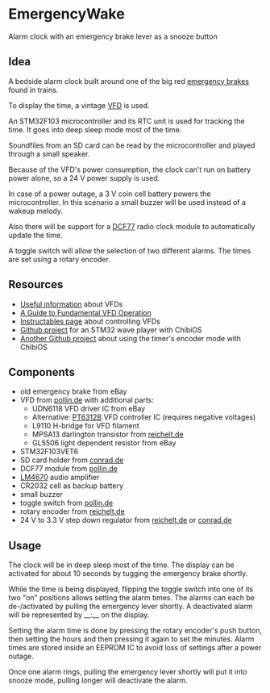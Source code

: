# EmergencyWake
Alarm clock with an emergency brake lever as a snooze button

## Idea
A bedside alarm clock built around one of the big red [emergency brakes](https://www.google.com/search?tbm=isch&q=notbremse%20zug&tbs=imgo:1) found in trains.

To display the time, a vintage [VFD](https://en.wikipedia.org/wiki/Vacuum_fluorescent_display) is used.

An STM32F103 microcontroller and its RTC unit is used for tracking the time. It goes into deep sleep mode most of the time.

Soundfiles from an SD card can be read by the microcontroller and played through a small speaker.

Because of the VFD's power consumption, the clock can't run on battery power alone, so a 24 V power supply is used. 

In case of a power outage, a 3 V coin cell battery powers the microcontroller. In this scenario a small buzzer will be used instead of a wakeup melody.

Also there will be support for a [DCF77](https://en.wikipedia.org/wiki/DCF77) radio clock module to automatically update the time.

A toggle switch will allow the selection of two different alarms. The times are set using a rotary encoder.


## Resources
- [Useful information](http://www.vwlowen.co.uk/arduino/vfd/vfd-clock.htm) about VFDs
- [A Guide to Fundamental VFD Operation](https://www.noritake-elec.com/technology/general-technical-information/vfd-operation)
- [Instructables page](https://www.instructables.com/id/A-Simple-Driver-for-VFD-Displays/) about controlling VFDs
- [Github project](https://github.com/AndruPol/ChibiOS-WavePlayer) for an STM32 wave player with ChibiOS
- [Another Github project](https://github.com/no111u3/stm32f4d_encoder/blob/master/main.c) about using the timer's encoder mode with ChibiOS

## Components
- old emergency brake from eBay
- VFD from [pollin.de](https://www.pollin.de/p/vakuum-fluoreszenzdisplay-futaba-4-lt-46zb3-4-digit-121537) with additional parts:
  - UDN6118 VFD driver IC from eBay 
  - Alternative: [PT6312B](https://datasheet.lcsc.com/szlcsc/Princeton-Tech-PT6312B_C110225.pdf) VFD controller IC (requires negative voltages)
  - L9110 H-bridge for VFD filament
  - MPSA13 darlington transistor from [reichelt.de](https://www.reichelt.de/bipolartransistor-npn-30v-0-5a-0-625w-to-92-mpsa-13-p13111.html?&trstct=pos_0&nbc=1])
  - GL5506 light dependent resistor from eBay
- STM32F103VET6
- SD card holder from [conrad.de](https://www.conrad.de/de/p/attend-microsd-kartensockel-druck-druck-112i-tdar-r-1-st-1308329.html)
- DCF77 module from [pollin.de](https://www.pollin.de/p/dcf-empfangsmodul-dcf1-810054)
- [LM4670](http://www.ti.com/lit/ds/snas240c/snas240c.pdf) audio amplifier
- CR2032 cell as backup battery
- small buzzer
- toggle switch from [pollin.de](https://www.pollin.de/p/kippschalter-kn3-c-103a-1-polig-on-off-on-420023)
- rotary encoder from [reichelt.de](https://www.reichelt.de/drehimpulsegeber-15-impulse-30-rastungen-vertikal-stec11b03-p73913.html?r=1)
- 24 V to 3.3 V step down regulator from [reichelt.de](https://www.reichelt.de/dc-dc-wandler-r78e-3-3-v-500-ma-sil-3-single-r-78e33-05-p177267.html?&trstct=pos_4&nbc=1) or [conrad.de](https://www.conrad.de/de/p/gaptec-lme78-03-1-0-dc-dc-wandler-print-24-v-dc-3-3-v-dc-1000-ma-3-3-w-anzahl-ausgaenge-1-x-1603783.html)

## Usage
The clock will be in deep sleep most of the time. The display can be activated for about 10 seconds by tugging the emergency brake shortly.

While the time is being displayed, flipping the toggle switch into one of its two "on" positions allows setting the alarm times. The alarms can each be de-/activated by pulling the emergency lever shortly. A deactivated alarm will be represented by \_\_:\_\_ on the display.

Setting the alarm time is done by pressing the rotary encoder's push button, then setting the hours and then pressing it again to set the minutes. Alarm times are stored inside an EEPROM IC to avoid loss of settings after a power outage.

Once one alarm rings, pulling the emergency lever shortly will put it into snooze mode, pulling longer will deactivate the alarm.
